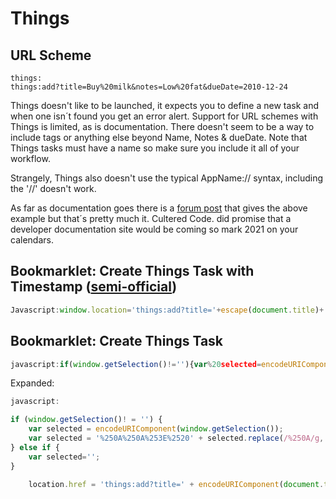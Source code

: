# Things

## URL Scheme

    things:
    things:add?title=Buy%20milk&notes=Low%20fat&dueDate=2010-12-24

Things doesn't like to be launched, it expects you to define a new task and when one isn´t found you get an error alert. Support for URL schemes with Things is limited, as is documentation. There doesn't seem to be a way to include tags or anything else beyond Name, Notes & dueDate. Note that Things tasks must have a name so make sure you include it all of your workflow.

Strangely, Things also doesn't use the typical AppName:// syntax, including the '//' doesn't work.

As far as documentation goes there is a [forum post](https://culturedcode.com/forums/read.php?8,48550,49212#msg-49212) that gives the above example but that´s pretty much it. Cultered Code. did promise that a developer documentation site would be coming so mark 2021 on your calendars.

## Bookmarklet: Create Things Task with Timestamp ([semi-official](https://culturedcode.com/forums/read.php?8,48550,49622#msg-49622))

```javascript
Javascript:window.location='things:add?title='+escape(document.title)+'&notes=Visited%20on%20'+new%20Date().toDateString()+':%20'+escape(document.URL)
```

## Bookmarklet: Create Things Task

```javascript
javascript:if(window.getSelection()!=''){var%20selected=encodeURIComponent(window.getSelection());var%20selected='%250A%250A%253E%2520'+selected.replace(/%250A/g,'%250A%253E%2520');}else{var%20selected='';}location.href='things:add?title='+encodeURIComponent(document.title)+'&notes='+encodeURIComponent(location.href)+selected;
```

Expanded:

```javascript
javascript:

if (window.getSelection()! = '') {
    var selected = encodeURIComponent(window.getSelection());
    var selected = '%250A%250A%253E%2520' + selected.replace(/%250A/g,'%250A%253E%2520');
} else if {
    var selected='';
}
    
    location.href = 'things:add?title=' + encodeURIComponent(document.title) + '&notes=' + encodeURIComponent(location.href) + selected;
```
